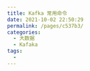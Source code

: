 ```yaml
---
title: Kafka 常用命令
date: 2021-10-02 22:50:29
permalink: /pages/c537b3/
categories:
  - 大数据
  - Kafaka
tags:
  - 
---
```

